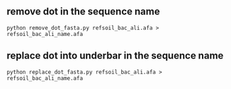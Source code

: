 
## remove dot in the sequence name
~~~
python remove_dot_fasta.py refsoil_bac_ali.afa > refsoil_bac_ali_name.afa
~~~

## replace dot into underbar in the sequence name
~~~
python replace_dot_fasta.py refsoil_bac_ali.afa > refsoil_bac_ali_name.afa